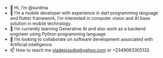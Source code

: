 - 👋 Hi, I’m @surdma
- 👀 I’m a mobile developer with experience in dart programming language and flutter framework, I'm interested in computer vision and AI base solution in mobile technology.
- 🌱 I’m currently learning Generative AI and also work as a backend engineer using Python programming language.
- 💞️ I’m looking to collaborate on software development associated with Artificial intelligence
- 📫 How to reach me oladejosodiq@yahoo.com or +2349063305132

<!---
surdma/surdma is a ✨ special ✨ repository because its `README.md` (this file) appears on your GitHub profile.
You can click the Preview link to take a look at your changes.
--->
